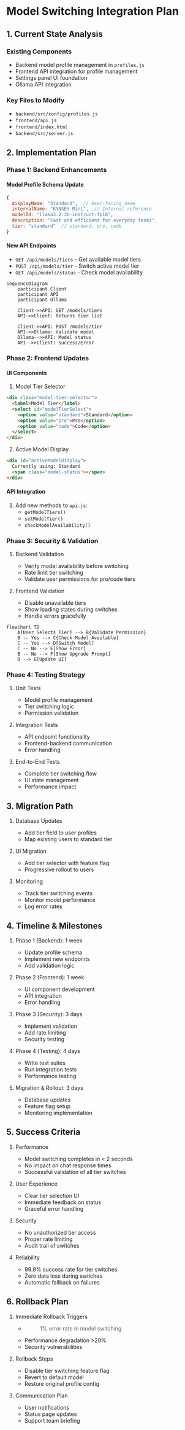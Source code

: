 # Model Switching Integration Plan

## 1. Current State Analysis

### Existing Components
- Backend model profile management in `profiles.js`
- Frontend API integration for profile management
- Settings panel UI foundation
- Ollama API integration

### Key Files to Modify
- `backend/src/config/profiles.js`
- `frontend/api.js`
- `frontend/index.html`
- `backend/src/server.js`

## 2. Implementation Plan

### Phase 1: Backend Enhancements

#### Model Profile Schema Update
```javascript
{
  displayName: "Standard",  // User-facing name
  internalName: "KYNSEY Mini",  // Internal reference
  modelId: "llama3.2:3b-instruct-fp16",
  description: "Fast and efficient for everyday tasks",
  tier: "standard"  // standard, pro, code
}
```

#### New API Endpoints
- `GET /api/models/tiers` - Get available model tiers
- `POST /api/models/tier` - Switch active model tier
- `GET /api/models/status` - Check model availability

```mermaid
sequenceDiagram
    participant Client
    participant API
    participant Ollama
    
    Client->>API: GET /models/tiers
    API->>Client: Returns tier list
    
    Client->>API: POST /models/tier
    API->>Ollama: Validate model
    Ollama-->>API: Model status
    API-->>Client: Success/Error
```

### Phase 2: Frontend Updates

#### UI Components
1. Model Tier Selector
```html
<div class="model-tier-selector">
  <label>Model Tier</label>
  <select id="modelTierSelect">
    <option value="standard">Standard</option>
    <option value="pro">Pro</option>
    <option value="code">Code</option>
  </select>
</div>
```

2. Active Model Display
```html
<div id="activeModelDisplay">
  Currently using: Standard
  <span class="model-status"></span>
</div>
```

#### API Integration
1. Add new methods to `api.js`:
   - `getModelTiers()`
   - `setModelTier()`
   - `checkModelAvailability()`

### Phase 3: Security & Validation

1. Backend Validation
   - Verify model availability before switching
   - Rate limit tier switching
   - Validate user permissions for pro/code tiers

2. Frontend Validation
   - Disable unavailable tiers
   - Show loading states during switches
   - Handle errors gracefully

```mermaid
flowchart TD
    A[User Selects Tier] --> B{Validate Permission}
    B -- Yes --> C{Check Model Available}
    C -- Yes --> D[Switch Model]
    C -- No --> E[Show Error]
    B -- No --> F[Show Upgrade Prompt]
    D --> G[Update UI]
```

### Phase 4: Testing Strategy

1. Unit Tests
   - Model profile management
   - Tier switching logic
   - Permission validation

2. Integration Tests
   - API endpoint functionality
   - Frontend-backend communication
   - Error handling

3. End-to-End Tests
   - Complete tier switching flow
   - UI state management
   - Performance impact

## 3. Migration Path

1. Database Updates
   - Add tier field to user profiles
   - Map existing users to standard tier

2. UI Migration
   - Add tier selector with feature flag
   - Progressive rollout to users

3. Monitoring
   - Track tier switching events
   - Monitor model performance
   - Log error rates

## 4. Timeline & Milestones

1. Phase 1 (Backend): 1 week
   - Update profile schema
   - Implement new endpoints
   - Add validation logic

2. Phase 2 (Frontend): 1 week
   - UI component development
   - API integration
   - Error handling

3. Phase 3 (Security): 3 days
   - Implement validation
   - Add rate limiting
   - Security testing

4. Phase 4 (Testing): 4 days
   - Write test suites
   - Run integration tests
   - Performance testing

5. Migration & Rollout: 3 days
   - Database updates
   - Feature flag setup
   - Monitoring implementation

## 5. Success Criteria

1. Performance
   - Model switching completes in < 2 seconds
   - No impact on chat response times
   - Successful validation of all tier switches

2. User Experience
   - Clear tier selection UI
   - Immediate feedback on status
   - Graceful error handling

3. Security
   - No unauthorized tier access
   - Proper rate limiting
   - Audit trail of switches

4. Reliability
   - 99.9% success rate for tier switches
   - Zero data loss during switches
   - Automatic fallback on failures

## 6. Rollback Plan

1. Immediate Rollback Triggers
   - >1% error rate in model switching
   - Performance degradation >20%
   - Security vulnerabilities

2. Rollback Steps
   - Disable tier switching feature flag
   - Revert to default model
   - Restore original profile config

3. Communication Plan
   - User notifications
   - Status page updates
   - Support team briefing